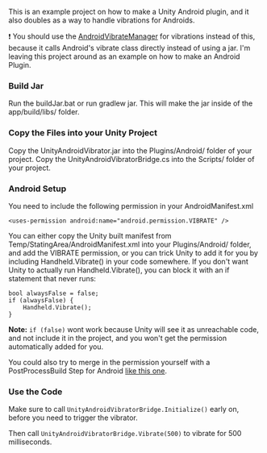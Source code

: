This is an example project on how to make a Unity Android plugin, and it also doubles as a way to handle vibrations for Androids.

:heavy_exclamation_mark: You should use the [AndroidVibrateManager](https://github.com/Mykaelos/MykaelosUnityLibrary/blob/master/Android/AndroidVibrateManager.cs) for vibrations instead of this, because it calls Android's vibrate class directly instead of using a jar. I'm leaving this project around as an example on how to make an Android Plugin.


### Build Jar
Run the buildJar.bat or run gradlew jar. This will make the jar inside of the app/build/libs/ folder.


### Copy the Files into your Unity Project
Copy the UnityAndroidVibrator.jar into the Plugins/Android/ folder of your project.
Copy the UnityAndroidVibratorBridge.cs into the Scripts/ folder of your project.


### Android Setup
You need to include the following permission in your AndroidManifest.xml

```
<uses-permission android:name="android.permission.VIBRATE" />
```

You can either copy the Unity built manifest from Temp/StatingArea/AndroidManifest.xml into your Plugins/Android/ folder, and add the VIBRATE permission, or you can trick Unity to add it for you by including Handheld.Vibrate() in your code somewhere. If you don't want Unity to actually run Handheld.Vibrate(), you can block it with an if statement that never runs:

```
bool alwaysFalse = false;
if (alwaysFalse) {
    Handheld.Vibrate();
}
```

**Note:** `if (false)` wont work because Unity will see it as unreachable code, and not include it in the project, and you won't get the permission automatically added for you.

You could also try to merge in the permission yourself with a PostProcessBuild Step for Android [like this one](https://github.com/gree/unity-webview/blob/master/plugins/Android/Editor/UnityWebViewPostprocessBuild.cs).


### Use the Code
Make sure to call `UnityAndroidVibratorBridge.Initialize()` early on, before you need to trigger the vibrator.

Then call `UnityAndroidVibratorBridge.Vibrate(500)` to vibrate for 500 milliseconds.
